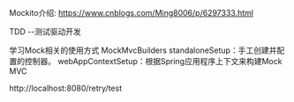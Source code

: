 Mockito介绍:
 https://www.cnblogs.com/Ming8006/p/6297333.html

TDD --测试驱动开发 

学习Mock相关的使用方式
MockMvcBuilders
standaloneSetup：手工创建并配置的控制器。
webAppContextSetup：根据Spring应用程序上下文来构建Mock MVC


http://localhost:8080/retry/test